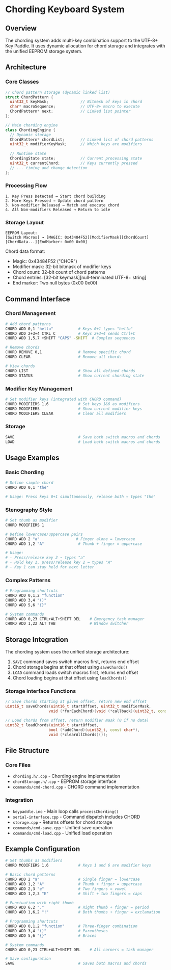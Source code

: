 # Chording Keyboard System

## Overview

The chording system adds multi-key combination support to the UTF-8+ Key Paddle. It uses dynamic allocation for chord storage and integrates with the unified EEPROM storage system.

## Architecture

### Core Classes

```cpp
// Chord pattern storage (dynamic linked list)
struct ChordPattern {
  uint32_t keyMask;              // Bitmask of keys in chord
  char* macroSequence;           // UTF-8+ macro to execute
  ChordPattern* next;            // Linked list pointer
};

// Main chording engine
class ChordingEngine {
  // Dynamic storage
  ChordPattern* chordList;       // Linked list of chord patterns
  uint32_t modifierKeyMask;      // Which keys are modifiers
  
  // Runtime state
  ChordingState state;           // Current processing state
  uint32_t currentChord;         // Keys currently pressed
  // ... timing and change detection
};
```

### Processing Flow

```
1. Key Press Detected → Start chord building
2. More Keys Pressed → Update chord pattern  
3. Non-modifier Released → Match and execute chord
4. All Non-modifiers Released → Return to idle
```

### Storage Layout

```
EEPROM Layout:
[Switch Macros] → [MAGIC: 0x43484F52][ModifierMask][ChordCount][ChordData...][EndMarker: 0x00 0x00]
```

Chord data format:
- Magic: 0x43484F52 ("CHOR")
- Modifier mask: 32-bit bitmask of modifier keys
- Chord count: 32-bit count of chord patterns
- Chord entries: [32-bit keymask][null-terminated UTF-8+ string]
- End marker: Two null bytes (0x00 0x00)

## Command Interface

### Chord Management
```bash
# Add chord patterns
CHORD ADD 0,1 "hello"           # Keys 0+1 types "hello"
CHORD ADD 2+3+4 CTRL C          # Keys 2+3+4 sends Ctrl+C
CHORD ADD 1,5,7 +SHIFT "CAPS" -SHIFT  # Complex sequences

# Remove chords
CHORD REMOVE 0,1                # Remove specific chord
CHORD CLEAR                     # Remove all chords

# View chords
CHORD LIST                      # Show all defined chords
CHORD STATUS                    # Show current chording state
```

### Modifier Key Management
```bash
# Set modifier keys (integrated with CHORD command)
CHORD MODIFIERS 1,6             # Set keys 1&6 as modifiers
CHORD MODIFIERS                 # Show current modifier keys
CHORD MODIFIERS CLEAR           # Clear all modifiers
```

### Storage
```bash
SAVE                            # Save both switch macros and chords
LOAD                            # Load both switch macros and chords
```

## Usage Examples

### Basic Chording
```bash
# Define simple chord
CHORD ADD 0,1 "the"

# Usage: Press keys 0+1 simultaneously, release both → types "the"
```

### Stenography Style
```bash
# Set thumb as modifier
CHORD MODIFIERS 1

# Define lowercase/uppercase pairs
CHORD ADD 2 "a"                # Finger alone = lowercase
CHORD ADD 1,2 "A"               # Thumb + finger = uppercase

# Usage: 
# - Press/release key 2 → types "a"
# - Hold key 1, press/release key 2 → types "A" 
# - Key 1 can stay held for next letter
```

### Complex Patterns
```bash
# Programming shortcuts
CHORD ADD 0,1,2 "function"
CHORD ADD 3,4 "()"
CHORD ADD 5,6 "{}"

# System commands  
CHORD ADD 0,23 CTRL+ALT+SHIFT DEL    # Emergency task manager
CHORD ADD 1,22 ALT TAB               # Window switcher
```

## Storage Integration

The chording system uses the unified storage architecture:

1. `SAVE` command saves switch macros first, returns end offset
2. Chord storage begins at that offset using `saveChords()`
3. `LOAD` command loads switch macros first, returns end offset  
4. Chord loading begins at that offset using `loadChords()`

### Storage Interface Functions

```cpp
// Save chords starting at given offset, return new end offset
uint16_t saveChords(uint16_t startOffset, uint32_t modifierMask, 
                   void (*forEachChord)(void (*callback)(uint32_t, const char*)));

// Load chords from offset, return modifier mask (0 if no data)
uint32_t loadChords(uint16_t startOffset, 
                   bool (*addChord)(uint32_t, const char*),
                   void (*clearAllChords)());
```

## File Structure

### Core Files
- `chording.h/.cpp` - Chording engine implementation
- `chordStorage.h/.cpp` - EEPROM storage interface
- `commands/cmd-chord.cpp` - CHORD command implementation

### Integration
- `keypaddle.ino` - Main loop calls `processChording()`
- `serial-interface.cpp` - Command dispatch includes CHORD
- `storage.cpp` - Returns offsets for chord storage
- `commands/cmd-save.cpp` - Unified save operation
- `commands/cmd-load.cpp` - Unified load operation

## Example Configuration

```bash
# Set thumbs as modifiers
CHORD MODIFIERS 1,6             # Keys 1 and 6 are modifier keys

# Basic chord patterns
CHORD ADD 2 "a"                 # Single finger = lowercase
CHORD ADD 1,2 "A"               # Thumb + finger = uppercase  
CHORD ADD 2,3 "e"               # Two fingers = vowel
CHORD ADD 1,2,3 "E"             # Shift + two fingers = caps

# Punctuation with right thumb
CHORD ADD 6,2 "."               # Right thumb + finger = period
CHORD ADD 1,6,2 "!"             # Both thumbs + finger = exclamation

# Programming shortcuts
CHORD ADD 0,1,2 "function"      # Three-finger combination
CHORD ADD 3,4 "()"              # Parentheses
CHORD ADD 5,6 "{}"              # Braces

# System commands
CHORD ADD 0,23 CTRL+ALT+SHIFT DEL    # All corners = task manager

# Save configuration
SAVE                            # Saves both macros and chords
```
